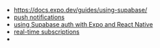 - https://docs.expo.dev/guides/using-supabase/
- [push notifications](https://supabase.com/docs/guides/functions/examples/push-notifications?queryGroups=platform&platform=expo)
- [using Supabase auth with Expo and React Native](https://supabase.com/docs/guides/getting-started/tutorials/with-expo-react-native)
- [real-time subscriptions](https://app.studyraid.com/en/read/8395/231602/managing-real-time-subscriptions)
- 